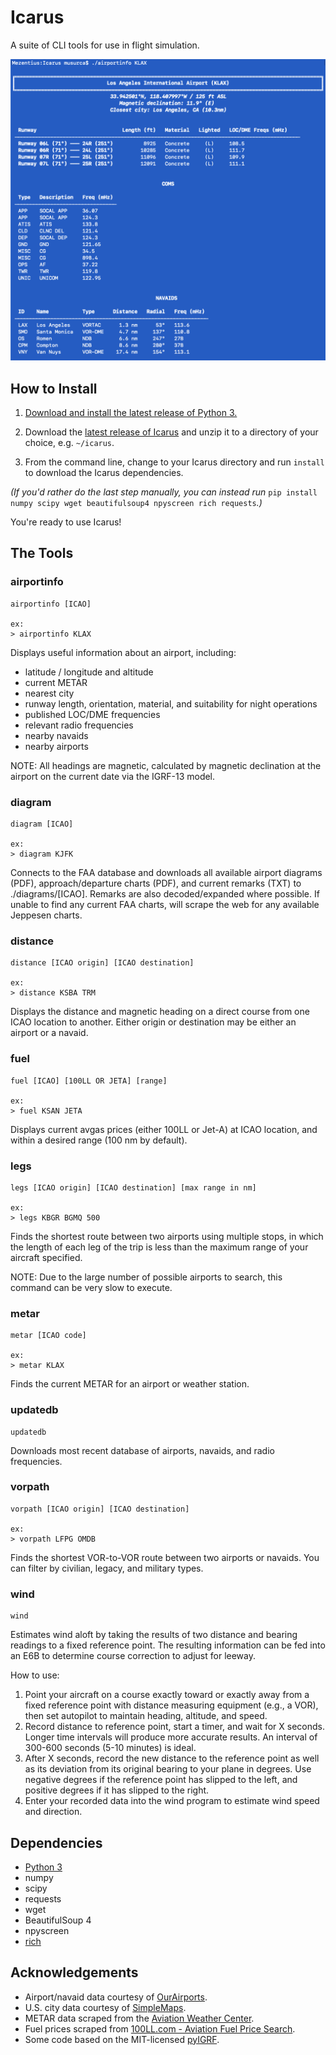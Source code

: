 # Icarus
A suite of CLI tools for use in flight simulation.

![Example](https://github.com/musurca/Icarus/raw/master/images/screen.png)

## How to Install

1) [Download and install the latest release of Python 3.](https://www.python.org/downloads/)

2) Download the [latest release of Icarus](https://github.com/musurca/Icarus/releases/latest) and unzip it to a directory of your choice, e.g. ```~/icarus```.

3) From the command line, change to your Icarus directory and run ```install``` to download the Icarus dependencies. 

*(If you'd rather do the last step manually, you can instead run* ```pip install numpy scipy wget beautifulsoup4 npyscreen rich requests```*.)*

You're ready to use Icarus!

## The Tools
### airportinfo
```
airportinfo [ICAO]

ex:
> airportinfo KLAX
```
Displays useful information about an airport, including:
* latitude / longitude and altitude
* current METAR
* nearest city
* runway length, orientation, material, and suitability for night operations
* published LOC/DME frequencies
* relevant radio frequencies
* nearby navaids
* nearby airports

NOTE: All headings are magnetic, calculated by magnetic declination at the airport on the current date via the IGRF-13 model.

### diagram
```
diagram [ICAO]

ex: 
> diagram KJFK
```
Connects to the FAA database and downloads all available airport diagrams (PDF), approach/departure charts (PDF), and current remarks (TXT) to ./diagrams/[ICAO]. Remarks are also decoded/expanded where possible. If unable to find any current FAA charts, will scrape the web for any available Jeppesen charts.

### distance
```
distance [ICAO origin] [ICAO destination]

ex:
> distance KSBA TRM 
```
Displays the distance and magnetic heading on a direct course from one ICAO location to another. Either origin or destination may be either an airport or a navaid.

### fuel
```
fuel [ICAO] [100LL OR JETA] [range]

ex:
> fuel KSAN JETA
```
Displays current avgas prices (either 100LL or Jet-A) at ICAO location, and within a desired range (100 nm by default).

### legs
```
legs [ICAO origin] [ICAO destination] [max range in nm]

ex:
> legs KBGR BGMQ 500
```
Finds the shortest route between two airports using multiple stops, in which the length of each leg of the trip is less than the maximum range of your aircraft specified.

NOTE: Due to the large number of possible airports to search, this command can be very slow to execute.

### metar
```
metar [ICAO code]

ex:
> metar KLAX
```
Finds the current METAR for an airport or weather station.

### updatedb
```
updatedb
```
Downloads most recent database of airports, navaids, and radio frequencies.

### vorpath
```
vorpath [ICAO origin] [ICAO destination]

ex:
> vorpath LFPG OMDB
```
Finds the shortest VOR-to-VOR route between two airports or navaids. You can filter by civilian, legacy, and military types.

### wind
```
wind
```
Estimates wind aloft by taking the results of two distance and bearing readings to a fixed reference point. The resulting information can be fed into an E6B to determine course correction to adjust for leeway.

How to use:
1) Point your aircraft on a course exactly toward or exactly away from a fixed reference point with distance measuring equipment (e.g., a VOR), then set autopilot to maintain heading, altitude, and speed.
2) Record distance to reference point, start a timer, and wait for X seconds. Longer time intervals will produce more accurate results. An interval of 300-600 seconds (5-10 minutes) is ideal.
3) After X seconds, record the new distance to the reference point as well as its deviation from its original bearing to your plane in degrees. Use negative degrees if the reference point has slipped to the left, and positive degrees if it has slipped to the right.
4) Enter your recorded data into the wind program to estimate wind speed and direction.

## Dependencies
* [Python 3](https://www.python.org/downloads/)
* numpy
* scipy
* requests 
* wget 
* BeautifulSoup 4
* npyscreen 
* [rich](https://github.com/willmcgugan/rich)

## Acknowledgements
* Airport/navaid data courtesy of [OurAirports](http://ourairports.com).
* U.S. city data courtesy of [SimpleMaps](https://simplemaps.com/data/us-cities).
* METAR data scraped from the [Aviation Weather Center](https://aviationweather.gov/).
* Fuel prices scraped from [100LL.com - Aviation Fuel Price Search](http://www.100ll.com).
* Some code based on the MIT-licensed [pyIGRF](https://github.com/zzyztyy/pyIGRF).